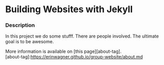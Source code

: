 # Building Websites with Jekyll

### Description

In this project we do some stufff. There are people involved. 
The ultimate goal is to be awesome.  

More information is available on [this page][about-tag].  
[about-tag]:https://erinwagner.github.io/group-website/about.md
